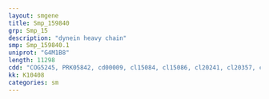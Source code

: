 ```yaml
---
layout: smgene
title: Smp_159840
grp: Smp_15
description: "dynein heavy chain"
smp: Smp_159840.1
uniprot: "G4M1B8"
length: 11298
cdd: "COG5245, PRK05842, cd00009, cl15084, cl15086, cl20241, cl20357, cl21455, pfam03028, pfam07728, pfam08393, pfam12774, pfam12775, pfam12777, pfam12780, pfam12781, pfam15294"
kk: K10408
categories: sm
---
```

